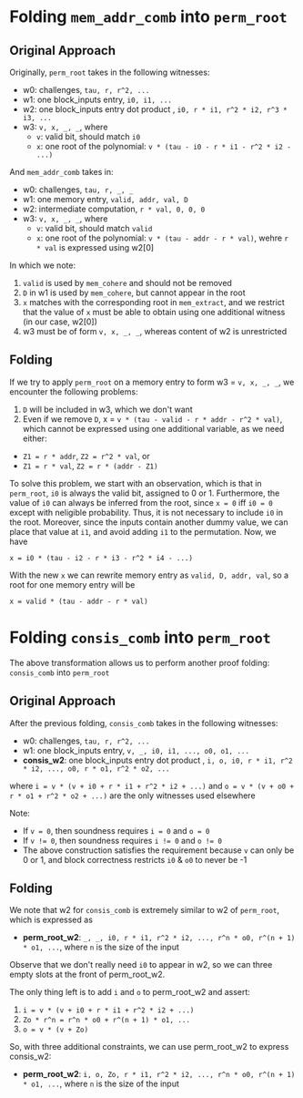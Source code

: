 # Folding `mem_addr_comb` into `perm_root`

## Original Approach
Originally, `perm_root` takes in the following witnesses:
* w0: challenges, `tau, r, r^2, ...`
* w1: one block_inputs entry, `i0, i1, ...`
* w2: one block_inputs entry dot product <r>, `i0, r * i1, r^2 * i2, r^3 * i3, ...`
* w3: `v, x, _, _`, where
  * `v`: valid bit, should match `i0`
  * `x`: one root of the polynomial: `v * (tau - i0 - r * i1 - r^2 * i2 - ...)`

And `mem_addr_comb` takes in:
* w0: challenges, `tau, r, _, _`
* w1: one memory entry, `valid, addr, val, D`
* w2: intermediate computation, `r * val, 0, 0, 0`
* w3: `v, x, _, _`, where
  * `v`: valid bit, should match `valid`
  * `x`: one root of the polynomial: `v * (tau - addr - r * val)`, wehre `r * val` is expressed using w2[0]

In which we note:
1. `valid` is used by `mem_cohere` and should not be removed
2. `D` in w1 is used by `mem_cohere`, but cannot appear in the root
3. `x` matches with the corresponding root in `mem_extract`, and we restrict that the value of `x` must be able to obtain using one additional witness (in our case, w2[0])
4. w3 must be of form `v, x, _, _`, whereas content of w2 is unrestricted

## Folding
If we try to apply `perm_root` on a memory entry to form w3 = `v, x, _, _`, we encounter the following problems:
1. `D` will be included in w3, which we don't want
2. Even if we remove `D`, x = `v * (tau - valid - r * addr - r^2 * val)`, which cannot be expressed using one additional variable, as we need either:
  * `Z1 = r * addr`, `Z2 = r^2 * val`, or
  * `Z1 = r * val`, `Z2 = r * (addr - Z1)`

To solve this problem, we start with an observation, which is that in `perm_root`, `i0` is always the valid bit, assigned to 0 or 1. Furthermore, the value of `i0` can always be inferred from the root, since `x = 0` iff `i0 = 0` except with neligible probability. Thus, it is not necessary to include `i0` in the root. Moreover, since the inputs contain another dummy value, we can place that value at `i1`, and avoid adding `i1` to the permutation. Now, we have
```
x = i0 * (tau - i2 - r * i3 - r^2 * i4 - ...)
```
With the new `x` we can rewrite memory entry as `valid, D, addr, val`, so a root for one memory entry will be
```
x = valid * (tau - addr - r * val)
```

# Folding `consis_comb` into `perm_root`

The above transformation allows us to perform another proof folding: `consis_comb` into `perm_root`

## Original Approach
After the previous folding, `consis_comb` takes in the following witnesses:
* w0: challenges, `tau, r, r^2, ...`
* w1: one block_inputs entry, `v, _, i0, i1, ..., o0, o1, ...`
* **consis_w2**: one block_inputs entry dot product <r>, `i, o, i0, r * i1, r^2 * i2, ..., o0, r * o1, r^2 * o2, ...`

where `i = v * (v + i0 + r * i1 + r^2 * i2 + ...)` and `o = v * (v + o0 + r * o1 + r^2 * o2 + ...)` are the only witnesses used elsewhere

Note:
* If `v = 0`, then soundness requires `i = 0` and `o = 0`
* If `v != 0`, then soundness requires `i != 0` and `o != 0`
* The above construction satisfies the requirement because `v` can only be 0 or 1, and block correctness restricts `i0` & `o0` to never be -1

## Folding

We note that w2 for `consis_comb` is extremely similar to w2 of `perm_root`, which is expressed as
* **perm_root_w2**: `_, _, i0, r * i1, r^2 * i2, ..., r^n * o0, r^(n + 1) * o1, ...`, where `n` is the size of the input

Observe that we don't really need `i0` to appear in w2, so we can three empty slots at the front of perm_root_w2.

The only thing left is to add `i` and `o` to perm_root_w2 and assert:
1. `i = v * (v + i0 + r * i1 + r^2 * i2 + ...)`
2. `Zo * r^n = r^n * o0 + r^(n + 1) * o1, ...`
3. `o = v * (v + Zo)`

So, with three additional constraints, we can use perm_root_w2 to express consis_w2:
* **perm_root_w2**: `i, o, Zo, r * i1, r^2 * i2, ..., r^n * o0, r^(n + 1) * o1, ...`, where `n` is the size of the input